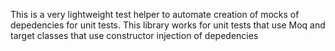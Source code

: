 This is a very lightweight test helper to automate creation of mocks of depedencies for unit tests. 
This library works for unit tests that use Moq and target classes that use constructor injection of depedencies
